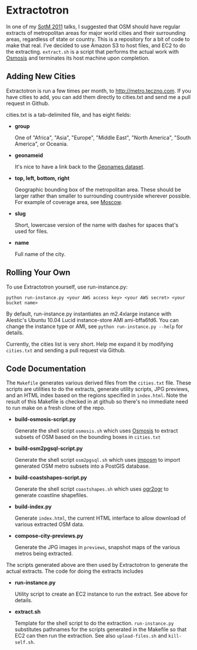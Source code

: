 Extractotron
============

In one of my [SotM 2011](http://stateofthemap.org) talks, I suggested that OSM
should have regular extracts of metropolitan areas for major world cities and
their surrounding areas, regardless of state or country. This is a repository
for a bit of code to make that real. I’ve decided to use Amazon S3 to host files,
and EC2 to do the extracting. ```extract.sh``` is a script that performs the
actual work with [Osmosis](http://wiki.openstreetmap.org/wiki/Osmosis) and
terminates its host machine upon completion.

Adding New Cities
-----------------

Extractotron is run a few times per month, to http://metro.teczno.com. If you have
cities to add, you can add them directly to cities.txt and send me a pull request
in Github.

cities.txt is a tab-delimited file, and has eight fields:

-   **group**

    One of "Africa", "Asia", "Europe", "Middle East", "North America", "South America", or Oceania.

-   **geonameid**

    It's nice to have a link back to the [Geonames dataset](http://geonames.org).

-   **top, left, bottom, right**

    Geographic bounding box of the metropolitan area. These should be larger rather
    than smaller to surrounding countryside wherever possible. For example of coverage
    area, see [Moscow](http://metro.teczno.com/previews/moscow.jpg).

-   **slug**

    Short, lowercase version of the name with dashes for spaces that's used for files.

-   **name**

    Full name of the city.

Rolling Your Own
----------------

To use Extractotron yourself, use run-instance.py:

    python run-instance.py <your AWS access key> <your AWS secret> <your bucket name>

By default, run-instance.py instantiates an m2.4xlarge instance with Alestic's
Ubuntu 10.04 Lucid instance-store AMI ami-bffa6fd6. You can change the instance
type or AMI, see ```python run-instance.py --help``` for details.

Currently, the cities list is very short. Help me expand it by modifying
```cities.txt``` and sending a pull request via Github.

Code Documentation
------------------

The ``Makefile`` generates various derived files from the ```cities.txt``` file.
These scripts are utilities to do the extracts, generate utility scripts, JPG previews,
and an HTML index based on the regions specified in ```index.html```. Note the
result of this Makefile is checked in at github so there's no immediate need to run
make on a fresh clone of the repo.

-   **build-osmosis-script.py**

    Generate the shell script ```osmosis.sh``` which uses
    [Osmosis](http://wiki.openstreetmap.org/wiki/Osmosis) to extract subsets
    of OSM based on the bounding boxes in ```cities.txt```

-   **build-osm2pgsql-script.py**

    Generate the shell script ```osm2pgsql.sh``` which uses
    [imposm](http://imposm.org/) to import generated OSM metro subsets into
    a PostGIS database.

-   **build-coastshapes-script.py**

    Generate the shell script ```coastshapes.sh``` which uses
    [ogr2ogr](http://www.gdal.org/ogr2ogr.html) to generate coastline
    shapefiles.

-   **build-index.py**

    Generate ```index.html```, the current HTML interface to allow download
    of various extracted OSM data.

-   **compose-city-previews.py**

    Generate the JPG images in ```previews```, snapshot maps of the various
    metros being extracted.

The scripts generated above are then used by Extractotron to generate the actual
extracts. The code for doing the extracts includes

-   **run-instance.py**

    Utility script to create an EC2 instance to run the extract. See above for details.

-   **extract.sh**

    Template for the shell script to do the extraction. ```run-instance.py```
    substitutes pathnames for the scripts generated in the Makefile so that EC2 can
    then run the extraction. See also ```upload-files.sh``` and ```kill-self.sh```.

